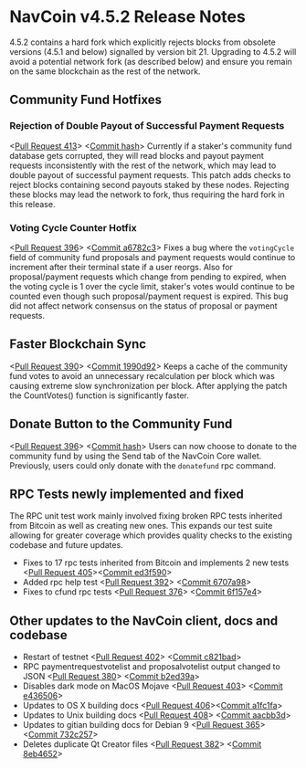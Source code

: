 # NavCoin v4.5.2 Release Notes

4.5.2 contains a hard fork which explicitly rejects blocks from obsolete versions (4.5.1 and below) signalled by version bit 21. Upgrading to 4.5.2 will avoid a potential network fork (as described below) and ensure you remain on the same blockchain as the rest of the network.

## Community Fund Hotfixes
### Rejection of Double Payout of Successful Payment Requests
<[Pull Request 413](https://github.com/NAVCoin/navcoin-core/pull/413)> 
<[Commit hash](https://github.com/NAVCoin/navcoin-core/commit/hash)>
Currently if a staker's community fund database gets corrupted, they will read blocks and payout payment requests inconsistently with the rest of the network, which may lead to double payout of successful payment requests. This patch adds checks to reject blocks containing second payouts staked by these nodes. Rejecting these blocks may lead the network to fork, thus requiring the hard fork in this release.

### Voting Cycle Counter Hotfix
<[Pull Request 396](https://github.com/NAVCoin/navcoin-core/pull/396)> 
<[Commit a6782c3](https://github.com/NAVCoin/navcoin-core/commit/a6782c3be14444433b8a2b9abeac9aef7151331d)>
Fixes a bug where the `votingCycle` field of community fund proposals and payment requests would continue to increment after their terminal state if a user reorgs. Also for proposal/payment requests which change from pending to expired, when the voting cycle is 1 over the cycle limit, staker's votes would continue to be counted even though such proposal/payment request is expired. This bug did not affect network consensus on the status of proposal or payment requests.

## Faster Blockchain Sync
<[Pull Request 390](https://github.com/NAVCoin/navcoin-core/pull/390)> 
<[Commit 1990d92](https://github.com/NAVCoin/navcoin-core/commit/1990d929f216e69efa96484b31d3e65ff4196aee)>
Keeps a cache of the community fund votes to avoid an unnecessary recalculation per block which was causing extreme slow synchronization per block. After applying the patch the CountVotes() function is significantly faster.

## Donate Button to the Community Fund
<[Pull Request 396](https://github.com/NAVCoin/navcoin-core/pull/396)> 
<[Commit hash](https://github.com/NAVCoin/navcoin-core/commit/hash)>
Users can now choose to donate to the community fund by using the Send tab of the NavCoin Core wallet. Previously, users could only donate with the `donatefund` rpc command.

## RPC Tests newly implemented and fixed
The RPC unit test work mainly involved fixing broken RPC tests inherited from Bitcoin as well as creating new ones. This expands our test suite allowing for greater coverage which provides quality checks to the existing codebase and future updates.

- Fixes to 17 rpc tests inherited from Bitcoin and implements 2 new tests <[Pull Request 405](https://github.com/NAVCoin/navcoin-core/pull/405)><[Commit ed3f590](https://github.com/NAVCoin/navcoin-core/commit/ed3f590ad8d1b25bfdc6caee153a9372c8180cb6)>
- Added rpc help test <[Pull Request 392](https://github.com/NAVCoin/navcoin-core/pull/392)> <[Commit 6707a98](https://github.com/NAVCoin/navcoin-core/commit/6707a98f4788251fdc5afcea914a456f38926349)>
- Fixes to cfund rpc tests <[Pull Request 376](https://github.com/NAVCoin/navcoin-core/pull/376)> <[Commit 6f157e4](https://github.com/NAVCoin/navcoin-core/commit/6f157e4ba2c92f3f038798baa30eb0aaa563b43d)>

## Other updates to the NavCoin client, docs and codebase
- Restart of testnet <[Pull Request 402](https://github.com/NAVCoin/navcoin-core/pull/402)> <[Commit c821bad](https://github.com/NAVCoin/navcoin-core/commit/c821badee5bfc4910671e37680b731ce52aadd6e)>
- RPC paymentrequestvotelist and proposalvotelist output changed to JSON <[Pull Request 380](https://github.com/NAVCoin/navcoin-core/pull/380)> <[Commit b2ed39a](https://github.com/NAVCoin/navcoin-core/commit/b2ed39a45d190b06b25eb404c02b4c8a3c90f5a7)>
- Disables dark mode on MacOS Mojave <[Pull Request 403](https://github.com/NAVCoin/navcoin-core/pull/403)> <[Commit e436506](https://github.com/NAVCoin/navcoin-core/commit/e4365060007ae08b17fe2de99971677c7d32ce11)>
- Updates to OS X building docs <[Pull Request 406](https://github.com/NAVCoin/navcoin-core/pull/406)><[Commit a1fc1fa](https://github.com/NAVCoin/navcoin-core/commit/a1fc1fa19fcb07194b5955a3a18e6fd5d4f81170)>
- Updates to Unix building docs <[Pull Request 408](https://github.com/NAVCoin/navcoin-core/pull/408)> <[Commit aacbb3d](https://github.com/NAVCoin/navcoin-core/commit/aacbb3dfc51374da649274754d2fec44dc27b342)>
- Updates to gitian building docs for Debian 9 <[Pull Request 365](https://github.com/NAVCoin/navcoin-core/pull/365)> <[Commit 732c257](https://github.com/NAVCoin/navcoin-core/commit/732c257b8a3c9c439c9fef9be7cbb726db118018)>
- Deletes duplicate Qt Creator files <[Pull Request 382](https://github.com/NAVCoin/navcoin-core/pull/382)> <[Commit 8eb4652](https://github.com/NAVCoin/navcoin-core/commit/8eb4652cb9e35524a8449cf4ef1645af47e435ba)>
